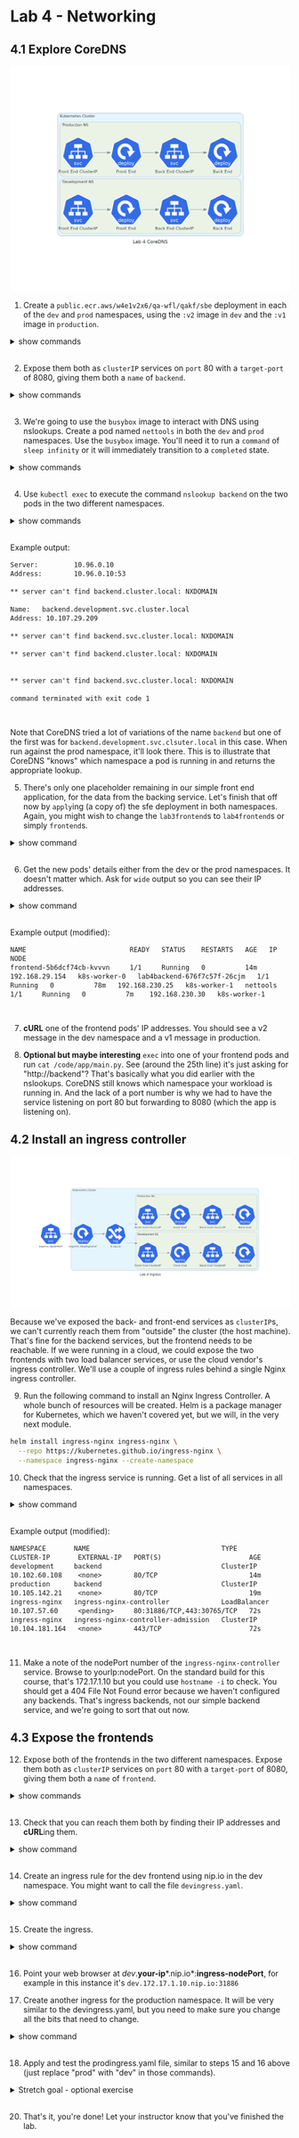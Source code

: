 # Lab 4 - Networking
## 4.1 Explore CoreDNS

![Lab 4.1 final result](../diagrams/lab_4_coredns.png)

1. Create a `public.ecr.aws/w4e1v2x6/qa-wfl/qakf/sbe` deployment in each of the `dev` and `prod` namespaces, using the `:v2` image in `dev` and the `:v1` image in `production`.

<details><summary>show commands</summary>
<p>

```bash
kubectl create deploy lab4backend --image=public.ecr.aws/w4e1v2x6/qa-wfl/qakf/sbe:v1 -n production 
kubectl create deploy lab4backend --image=public.ecr.aws/w4e1v2x6/qa-wfl/qakf/sbe:v2 -n development
```

</p>
</details>
<br/>

2. Expose them both as `clusterIP` services on `port` 80 with a `target-port` of 8080, giving them both a `name` of `backend`.

<details><summary>show commands</summary>
<p>

```bash
kubectl expose deployment lab4backend --port 80 --target-port 8080 --name backend --namespace production 
kubectl expose deployment lab4backend --port 80 --target-port 8080 --name backend -n development
```

</p>
</details>
<br/>

3. We're going to use the `busybox` image to interact with DNS using nslookups. Create a pod named `nettools` in both the `dev` and `prod` namespaces. Use the `busybox` image. You'll need it to run a `command` of `sleep infinity` or it will immediately transition to a `completed` state.

<details><summary>show commands</summary>
<p>

```bash
kubectl run nettools --image=busybox -n production --command sleep infinity
kubectl run nettools --image=busybox -n development --command sleep infinity
```

</p>
</details>
<br/>

4. Use `kubectl exec` to execute the command `nslookup backend` on the two pods in the two different namespaces.

<details><summary>show commands</summary>
<p>

```bash
kubectl exec -it nettools -n production -- nslookup backend
kubectl exec -it nettools -n development -- nslookup backend
```

</p>
</details>
<br/>


Example output:

```
Server:         10.96.0.10
Address:        10.96.0.10:53

** server can't find backend.cluster.local: NXDOMAIN

Name:   backend.development.svc.cluster.local
Address: 10.107.29.209

** server can't find backend.svc.cluster.local: NXDOMAIN

** server can't find backend.cluster.local: NXDOMAIN


** server can't find backend.svc.cluster.local: NXDOMAIN

command terminated with exit code 1
```
<br/>

Note that CoreDNS tried a lot of variations of the name `backend` but one of the first was for `backend.development.svc.clsuter.local` in this case. When run against the prod namespace, it'll look there. This is to illustrate that CoreDNS "knows" which namespace a pod is running in and returns the appropriate lookup.

5. There's only one placeholder remaining in our simple front end application, for the data from the backing service. Let's finish that off now by `apply`ing (a copy of) the sfe deployment in both namespaces. Again, you might wish to change the `lab3frontend`s to `lab4frontend`s or simply `frontend`s.

<details><summary>show command</summary>
<p>

```bash
kubectl apply -n production -f lab4frontend.yaml
kubectl apply -n development -f lab4frontend.yaml
```

</p>
</details>
<br/>

6. Get the new pods' details either from the dev or the prod namespaces. It doesn't matter which. Ask for `wide` output so you can see their IP addresses.

<details><summary>show command</summary>
<p>

```bash
kubectl -n production get pods --output wide
```

</p>
</details>
<br/>

Example output (modified):

```
NAME                          READY   STATUS    RESTARTS   AGE   IP               NODE
frontend-5b6dcf74cb-kvvvn     1/1     Running   0          14m   192.168.29.154   k8s-worker-0   lab4backend-676f7c57f-26cjm   1/1     Running   0          78m   192.168.230.25   k8s-worker-1   nettools                      1/1     Running   0          7m    192.168.230.30   k8s-worker-1
```

<br/>

7. **cURL** one of the frontend pods' IP addresses. You should see a v2 message in the dev namespace and a v1 message in production.

8. **Optional but maybe interesting** `exec` into one of your frontend pods and run `cat /code/app/main.py`. See (around the 25th line) it's just asking for "http://backend"? That's basically what you did earlier with the nslookups. CoreDNS still knows which namespace your workload is running in. And the lack of a port number is why we had to have the service listening on port 80 but forwarding to 8080 (which the app is listening on).

## 4.2 Install an ingress controller

![Lab 4.2 final result](../diagrams/lab_4_ingress.png)

Because we've exposed the back- and front-end services as `clusterIP`s, we can't currently reach them from "outside" the cluster (the host machine). That's fine for the backend services, but the frontend needs to be reachable. If we were running in a cloud, we could expose the two frontends with two load balancer services, or use the cloud vendor's ingress controller. We'll use a couple of ingress rules behind a single Nginx ingress controller.

9. Run the following command to install an Nginx Ingress Controller. A whole bunch of resources will be created. Helm is a package manager for Kubernetes, which we haven't covered yet, but we will, in the very next module.

```bash
helm install ingress-nginx ingress-nginx \
  --repo https://kubernetes.github.io/ingress-nginx \
  --namespace ingress-nginx --create-namespace
```

10. Check that the ingress service is running. Get a list of all services in all namespaces.

<details><summary>show command</summary>
<p>

```bash
kubectl get svc --all-namespaces
```

</p>
</details>
<br/>

Example output (modified):

```
NAMESPACE       NAME                                 TYPE           CLUSTER-IP       EXTERNAL-IP   PORT(S)                      AGE
development     backend                              ClusterIP      10.102.60.108    <none>        80/TCP                       14m
production      backend                              ClusterIP      10.105.142.21    <none>        80/TCP                       19m
ingress-nginx   ingress-nginx-controller             LoadBalancer   10.107.57.60     <pending>     80:31886/TCP,443:30765/TCP   72s
ingress-nginx   ingress-nginx-controller-admission   ClusterIP      10.104.181.164   <none>        443/TCP                      72s
```

<br/>

11. Make a note of the nodePort number of the `ingress-nginx-controller` service. Browse to yourIp:nodePort. On the standard build for this course, that's 172.17.1.10 but you could use `hostname -i` to check. You should get a 404 File Not Found error because we haven't configured any backends. That's ingress backends, not our simple backend service, and we're going to sort that out now.

## 4.3 Expose the frontends

12. Expose both of the frontends in the two different namespaces. Expose them both as `clusterIP` services on `port` 80 with a `target-port` of 8080, giving them both a `name` of `frontend`.

<details><summary>show commands</summary>
<p>

```bash
kubectl expose deployment lab4frontend --port 80 --target-port 8080 --name frontend --namespace production 
kubectl expose deployment lab4frontend --port 80 --target-port 8080 --name frontend -n development
```

</p>
</details>
<br/>

13. Check that you can reach them both by finding their IP addresses and **cURL**ing them.

<details><summary>show command</summary>
<p>

```bash
kubectl get svc -A
curl dev-frontend-service-ip
curl prod-frontend-service-ip
```

</p>
</details>
<br/>

14. Create an ingress rule for the dev frontend using nip.io in the dev namespace. You might want to call the file `devingress.yaml`.

<details><summary>show command</summary>
<p>

devingress.yaml:

```yaml
apiVersion: networking.k8s.io/v1
kind: Ingress
metadata:
  name: dev-ingress
  namespace: development
spec:
  ingressClassName: nginx
  rules:
  - host: dev.172.17.1.10.nip.io # make sure this IP address matches your node's IP address
    http:
      paths:
      - path: /
        pathType: ImplementationSpecific
        backend:
          service:
            name: frontend
            port:
              number: 80
```

</p>
</details>
<br/>

15. Create the ingress.

<details><summary>show command</summary>
<p>

```bash
kubectl create -f devingress.yaml
```

</p>
</details>
<br/>

16. Point your web browser at *dev*.**your-ip***.nip.io*:**ingress-nodePort**, for example in this instance it's `dev.172.17.1.10.nip.io:31886` 

17. Create another ingress for the production namespace. It will be very similar to the devingress.yaml, but you need to make sure you change all the bits that need to change.

<details><summary>show command</summary>
<p>

prodingress.yaml:

```yaml
apiVersion: networking.k8s.io/v1
kind: Ingress
metadata:
  name: prod-ingress    #change this from dev
  namespace: production #change this from dev
spec:
  ingressClassName: nginx
  rules:
  - host: prod.172.17.1.10.nip.io #change this from dev
    http:
      paths:
      - path: /
        pathType: ImplementationSpecific
        backend:
          service:
            name: frontend
            port:
              number: 80
```

</p>
</details>
<br/>

18. Apply and test the prodingress.yaml file, similar to steps 15 and 16 above (just replace "prod" with "dev" in those commands).

<details><summary>Stretch goal - optional exercise</summary>
<p>

19. **Optional stretch goal** create the backend deployment and service, the frontend deployment and service and an ingress in the `test` namespace as well. You might want to change the backend deployment's image versions to dev:v3, test:v2 and prod:v1 (because there's a reason we created three of them!)

</p>
</details>
<br/>

20. That's it, you're done! Let your instructor know that you've finished the lab.